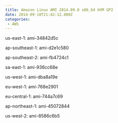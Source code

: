 ```yaml
---
title: Amazon Linux AMI 2014.09.0 x86_64 HVM GP2
date: 2014-09-18T21:42:12.000Z
categories:
 - AWS
---
```


us-east-1: ami-34842d5c

ap-southeast-1: ami-d2e1c580

ap-southeast-2: ami-fb4724c1

sa-east-1: ami-936cc68e

us-west-1: ami-dba8a19e

eu-west-1: ami-768e2901

eu-central-1: ami-744a7c69

ap-northeast-1: ami-45072844

us-west-2: ami-8586c6b5


